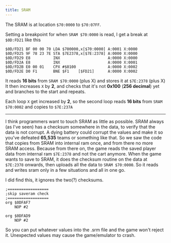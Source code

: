 ```yaml
---
title: SRAM
---
```


The SRAM is at location ```$70:0000``` to ```$70:07FF```.

Setting a breakpoint for when ```SRAM $70:0000``` is read, I get a break at ```$0D:FD21``` like this

```
$0D/FD21 BF 00 00 70 LDA $700000,x[$70:0000] A:0001 X:0000
$0D/FD25 9F 78 23 7E STA $7E2378,x[$7E:2378] A:0000 X:0000
$0D/FD29 E8          INX                     A:0000 X:0000
$0D/FD2A E8          INX                     A:0000 X:0001
$0D/FD2B E0 00 01    CPX #$0100              A:0000 X:0002
$0D/FD2E D0 F1       BNE $F1    [$FD21]      A:0000 X:0002
```

It reads **16 bits** from ```SRAM $70:0000``` (plus X) and stores it at ```$7E:2378``` (plus X)
It then increases ```X``` by **2**, and checks that it's not **0x100** (**256 decimal**) yet
and branches to the start and repeats.

Each loop ```X``` get increased by **2**, so the second loop reads **16 bits** from ```SRAM $70:0002``` and copies to ```$7E:237A```

---

I think programmers want to touch SRAM as little as possible. SRAM always (as I've seen) has a checksum somewhere in the data, to verify that the data is not corrupt. A dying battery could corrupt the values and make it so you've defeated **65,535** teams or something like that. So we saw the code that copies from SRAM into internal ram once, and from there no more SRAM access. Because from there on, the game reads the saved player data from internal ram ```$7E:2378``` and not the cart anymore. When the game wants to save to SRAM, it does the checksum routine on the data at ```$7E:2378``` onwards, then uploads all the data to ```SRAM $70:0000```. So it reads and writes sram only in a few situations and all in one go.

I did find this, it ignores the two(?) checksums.

```
;==================
;skip saveram check
;==================
org $0DFAF7
	NOP #2

org $0DFAD9
	NOP #2
```

So you can put whatever values into the .srm file and the game won't reject it. Unexpected values may cause the game/emulator to crash.
